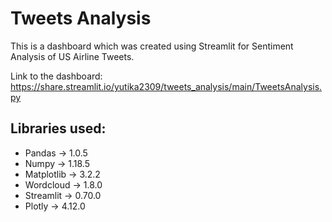 # Tweets Analysis

This is a dashboard which was created using Streamlit for Sentiment Analysis of US Airline Tweets.

Link to the dashboard:
https://share.streamlit.io/yutika2309/tweets_analysis/main/TweetsAnalysis.py

## Libraries used:
* Pandas -> 1.0.5
* Numpy -> 1.18.5
* Matplotlib -> 3.2.2
* Wordcloud -> 1.8.0
* Streamlit -> 0.70.0
* Plotly ->  4.12.0

